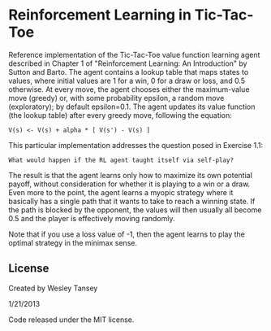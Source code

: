Reinforcement Learning in Tic-Tac-Toe
=====================================

Reference implementation of the Tic-Tac-Toe value function learning agent described in Chapter 1 of 
"Reinforcement Learning: An Introduction" by Sutton and Barto. The agent contains a lookup table that
maps states to values, where initial values are 1 for a win, 0 for a draw or loss, and 0.5 otherwise.
At every move, the agent chooses either the maximum-value move (greedy) or, with some probability
epsilon, a random move (exploratory); by default epsilon=0.1. The agent updates its value function 
(the lookup table) after every greedy move, following the equation:

    V(s) <- V(s) + alpha * [ V(s') - V(s) ]

This particular implementation addresses the question posed in Exercise 1.1:
    
    What would happen if the RL agent taught itself via self-play?

The result is that the agent learns only how to maximize its own potential payoff, without consideration
for whether it is playing to a win or a draw. Even more to the point, the agent learns a myopic strategy
where it basically has a single path that it wants to take to reach a winning state. If the path is blocked
by the opponent, the values will then usually all become 0.5 and the player is effectively moving randomly.

Note that if you use a loss value of -1, then the agent learns to play the optimal strategy in the minimax
sense.

License
-------
Created by Wesley Tansey

1/21/2013

Code released under the MIT license.